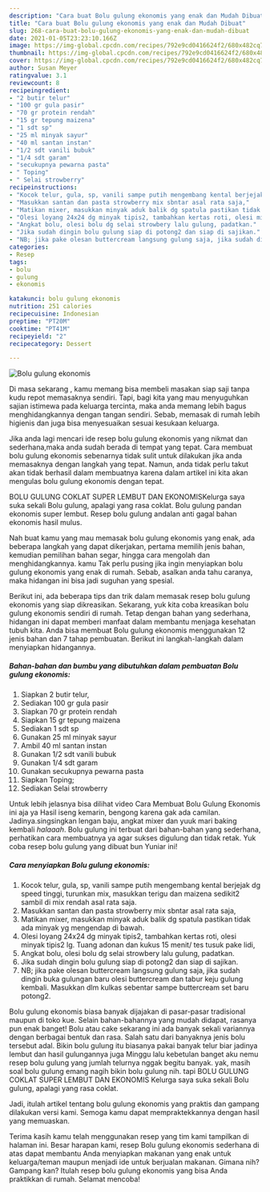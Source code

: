 ```yaml
---
description: "Cara buat Bolu gulung ekonomis yang enak dan Mudah Dibuat"
title: "Cara buat Bolu gulung ekonomis yang enak dan Mudah Dibuat"
slug: 268-cara-buat-bolu-gulung-ekonomis-yang-enak-dan-mudah-dibuat
date: 2021-01-05T23:23:10.166Z
image: https://img-global.cpcdn.com/recipes/792e9cd0416624f2/680x482cq70/bolu-gulung-ekonomis-foto-resep-utama.jpg
thumbnail: https://img-global.cpcdn.com/recipes/792e9cd0416624f2/680x482cq70/bolu-gulung-ekonomis-foto-resep-utama.jpg
cover: https://img-global.cpcdn.com/recipes/792e9cd0416624f2/680x482cq70/bolu-gulung-ekonomis-foto-resep-utama.jpg
author: Susan Meyer
ratingvalue: 3.1
reviewcount: 8
recipeingredient:
- "2 butir telur"
- "100 gr gula pasir"
- "70 gr protein rendah"
- "15 gr tepung maizena"
- "1 sdt sp"
- "25 ml minyak sayur"
- "40 ml santan instan"
- "1/2 sdt vanili bubuk"
- "1/4 sdt garam"
- "secukupnya pewarna pasta"
- " Toping"
- " Selai strowberry"
recipeinstructions:
- "Kocok telur, gula, sp, vanili sampe putih mengembang kental berjejak dg speed tinggi, turunkan mix, masukkan terigu dan maizena sedikit2 sambil di mix rendah asal rata saja."
- "Masukkan santan dan pasta strowberry mix sbntar asal rata saja,"
- "Matikan mixer, masukkan minyak aduk balik dg spatula pastikan tidak ada minyak yg mengendap di bawah."
- "Olesi loyang 24x24 dg minyak tipis2, tambahkan kertas roti, olesi minyak tipis2 lg. Tuang adonan dan kukus 15 menit/ tes tusuk pake lidi,"
- "Angkat bolu, olesi bolu dg selai strowbery lalu gulung, padatkan."
- "Jika sudah dingin bolu gulung siap di potong2 dan siap di sajikan."
- "NB; jika pake olesan buttercream langsung gulung saja, jika sudah dingin buka gulungan baru olesi buttercream dan tabur keju gulung kembali. Masukkan dlm kulkas sebentar sampe buttercream set baru potong2."
categories:
- Resep
tags:
- bolu
- gulung
- ekonomis

katakunci: bolu gulung ekonomis 
nutrition: 251 calories
recipecuisine: Indonesian
preptime: "PT20M"
cooktime: "PT41M"
recipeyield: "2"
recipecategory: Dessert

---
```



![Bolu gulung ekonomis](https://img-global.cpcdn.com/recipes/792e9cd0416624f2/680x482cq70/bolu-gulung-ekonomis-foto-resep-utama.jpg)

Di masa  sekarang , kamu memang bisa membeli masakan siap saji tanpa kudu repot memasaknya sendiri. Tapi, bagi kita yang mau menyuguhkan sajian istimewa pada keluarga tercinta, maka anda memang lebih bagus menghidangkannya dengan tangan sendiri. Sebab, memasak di rumah lebih higienis dan juga bisa menyesuaikan sesuai kesukaan keluarga.

Jika anda lagi mencari ide resep bolu gulung ekonomis yang nikmat dan sederhana,maka anda sudah berada di tempat yang tepat. Cara membuat bolu gulung ekonomis  sebenarnya tidak sulit untuk dilakukan jika anda memasaknya dengan langkah yang tepat. Namun, anda tidak perlu takut akan tidak berhasil dalam membuatnya 
karena dalam artikel ini kita akan mengulas bolu gulung ekonomis dengan tepat.  

BOLU GULUNG COKLAT SUPER LEMBUT DAN EKONOMISKelurga saya suka sekali Bolu gulung, apalagi yang rasa coklat. Bolu gulung pandan ekonomis super lembut. Resep bolu gulung andalan anti gagal bahan ekonomis hasil mulus.

Nah buat kamu yang mau memasak bolu gulung ekonomis yang enak, ada beberapa langkah yang dapat dikerjakan, pertama memilih jenis bahan, kemudian pemilihan bahan segar, hingga cara mengolah dan menghidangkannya. kamu Tak perlu pusing jika ingin menyiapkan bolu gulung ekonomis yang enak di rumah. Sebab, asalkan anda  tahu caranya, maka hidangan ini bisa jadi suguhan yang spesial.

Berikut ini, ada beberapa tips dan trik dalam memasak resep bolu gulung ekonomis yang siap dikreasikan. Sekarang, yuk kita coba kreasikan bolu gulung ekonomis sendiri di rumah. Tetap dengan bahan yang sederhana, hidangan ini dapat memberi manfaat dalam membantu menjaga kesehatan tubuh kita. Anda bisa membuat Bolu gulung ekonomis menggunakan 12 jenis bahan dan 7 tahap pembuatan. Berikut ini langkah-langkah dalam menyiapkan hidangannya.

<!--inarticleads1-->

##### Bahan-bahan dan bumbu yang dibutuhkan dalam pembuatan Bolu gulung ekonomis:

1. Siapkan 2 butir telur,
1. Sediakan 100 gr gula pasir
1. Siapkan 70 gr protein rendah
1. Siapkan 15 gr tepung maizena
1. Sediakan 1 sdt sp
1. Gunakan 25 ml minyak sayur
1. Ambil 40 ml santan instan
1. Gunakan 1/2 sdt vanili bubuk
1. Gunakan 1/4 sdt garam
1. Gunakan secukupnya pewarna pasta
1. Siapkan  Toping;
1. Sediakan  Selai strowberry


Untuk lebih jelasnya bisa dilihat video Cara Membuat Bolu Gulung Ekonomis ini aja ya  Hasil iseng kemarin, bengong karena gak ada camilan. Jadinya.singsingkan lengan baju, angkat mixer dan yuuk mari baking kembali *halaaah*. Bolu gulung ini terbuat dari bahan-bahan yang sederhana, perhatikan cara membuatnya ya agar sukses digulung dan tidak retak. Yuk coba resep bolu gulung yang dibuat bun Yuniar ini! 

<!--inarticleads2-->

##### Cara menyiapkan Bolu gulung ekonomis:

1. Kocok telur, gula, sp, vanili sampe putih mengembang kental berjejak dg speed tinggi, turunkan mix, masukkan terigu dan maizena sedikit2 sambil di mix rendah asal rata saja.
1. Masukkan santan dan pasta strowberry mix sbntar asal rata saja,
1. Matikan mixer, masukkan minyak aduk balik dg spatula pastikan tidak ada minyak yg mengendap di bawah.
1. Olesi loyang 24x24 dg minyak tipis2, tambahkan kertas roti, olesi minyak tipis2 lg. Tuang adonan dan kukus 15 menit/ tes tusuk pake lidi,
1. Angkat bolu, olesi bolu dg selai strowbery lalu gulung, padatkan.
1. Jika sudah dingin bolu gulung siap di potong2 dan siap di sajikan.
1. NB; jika pake olesan buttercream langsung gulung saja, jika sudah dingin buka gulungan baru olesi buttercream dan tabur keju gulung kembali. Masukkan dlm kulkas sebentar sampe buttercream set baru potong2.


Bolu gulung ekonomis biasa banyak dijajakan di pasar-pasar tradisional maupun di toko kue. Selain bahan-bahannya yang mudah didapat, rasanya pun enak banget! Bolu atau cake sekarang ini ada banyak sekali variannya dengan berbagai bentuk dan rasa. Salah satu dari banyaknya jenis bolu tersebut adal. Bikin bolu gulung itu biasanya pakai banyak telur biar jadinya lembut dan hasil gulungannya juga Minggu lalu kebetulan banget aku nemu resep bolu gulung yang jumlah telurnya nggak begitu banyak. yak, masih soal bolu gulung emang nagih bikin bolu gulung nih. tapi BOLU GULUNG COKLAT SUPER LEMBUT DAN EKONOMIS Kelurga saya suka sekali Bolu gulung, apalagi yang rasa coklat. 

Jadi, itulah artikel tentang  bolu gulung ekonomis  yang praktis dan gampang dilakukan versi kami. Semoga kamu dapat mempraktekkannya dengan hasil yang memuaskan. 

Terima kasih kamu telah menggunakan resep yang tim kami tampilkan di halaman ini. Besar harapan kami, resep  Bolu gulung ekonomis sederhana di atas dapat membantu Anda menyiapkan makanan yang enak untuk keluarga/teman maupun menjadi ide untuk berjualan makanan. Gimana nih? Gampang kan? Itulah resep bolu gulung ekonomis yang bisa Anda praktikkan di rumah. Selamat mencoba!

